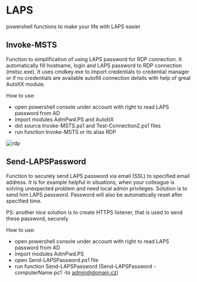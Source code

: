 # LAPS
powershell functions to make your life with LAPS easier



## Invoke-MSTS

Function to simplification of using LAPS password for RDP connection. 
It automatically fill hostname, login and LAPS password to RDP connection (mstsc.exe). 
It uses cmdkey.exe to import credentials to credential manager or if no credentials are available autofill connection details with help of great AutoItX module.

How to use:
- open powershell console under account with right to read LAPS password from AD
- import modules AdmPwd.PS and AutoItX
- dot source Invoke-MSTS.ps1 and Test-Connection2.ps1 files
- run function Invoke-MSTS or its alias RDP


![rdp](https://user-images.githubusercontent.com/2930419/119770427-7c17dd80-bebc-11eb-86b8-f82e5d6c781f.gif)



## Send-LAPSPassword

Function to securely send LAPS password via email (SSL) to specified email address. 
It is for example helpful in situations, when your colleague is solving unexpected problem and need local admin privileges. Solution is to send him LAPS password.
Password will also be automatically reset after specified time.

PS: another nice solution is to create HTTPS listener, that is used to send these password, securely

How to use:
- open powershell console under account with right to read LAPS password from AD
- import modules AdmPwd.PS
- open Send-LAPSPassword.ps1 file
- run function Send-LAPSPassword (Send-LAPSPassword -computerName pc1 -to admin@domain.cz)
 
